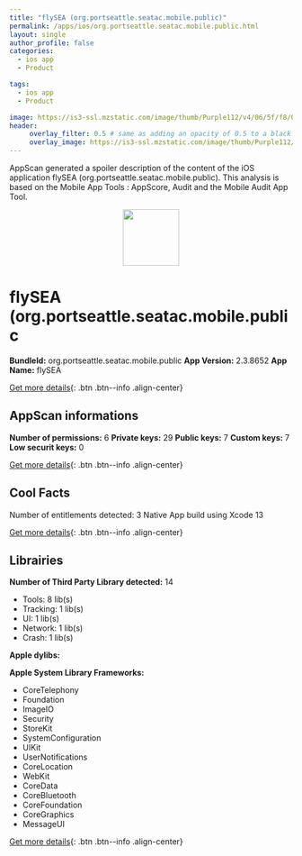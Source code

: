 ```yaml
---
title: "flySEA (org.portseattle.seatac.mobile.public)"
permalink: /apps/ios/org.portseattle.seatac.mobile.public.html
layout: single
author_profile: false
categories: 
  - ios app 
  - Product 

tags: 
  - ios app 
  - Product 

image: https://is3-ssl.mzstatic.com/image/thumb/Purple112/v4/06/5f/f8/065ff8a8-e694-b289-a0a8-d37c1773844a/AppIcon-1x_U007emarketing-0-2-0-85-220.png/512x512bb.jpg
header: 
     overlay_filter: 0.5 # same as adding an opacity of 0.5 to a black background
     overlay_image: https://is3-ssl.mzstatic.com/image/thumb/Purple112/v4/06/5f/f8/065ff8a8-e694-b289-a0a8-d37c1773844a/AppIcon-1x_U007emarketing-0-2-0-85-220.png/512x512bb.jpg
---
```

AppScan generated a spoiler description of the content of the iOS application flySEA (org.portseattle.seatac.mobile.public). This analysis is based on the Mobile App Tools : AppScore, Audit and the Mobile Audit App Tool.

  
  
<div style="text-align: center;"><img src="https://is3-ssl.mzstatic.com/image/thumb/Purple112/v4/06/5f/f8/065ff8a8-e694-b289-a0a8-d37c1773844a/AppIcon-1x_U007emarketing-0-2-0-85-220.png/512x512bb.jpg" width="100" height="100"></div>  
  
# flySEA (org.portseattle.seatac.mobile.public

**BundleId:** org.portseattle.seatac.mobile.public
**App Version:** 2.3.8652
**App Name:** flySEA


[Get more details](/pricing.html){: .btn .btn--info .align-center}  
  
## AppScan informations 

**Number of permissions:** 6
**Private keys:** 29
**Public keys:** 7
**Custom keys:** 7
**Low securit keys:** 0
  
[Get more details](/pricing.html){: .btn .btn--info .align-center}

## Cool Facts

Number of entitlements detected: 3
Native App
build using Xcode 13
  
[Get more details](/pricing.html){: .btn .btn--info .align-center}

## Librairies 
**Number of Third Party Library detected:** 14
- Tools: 8 lib(s)
- Tracking: 1 lib(s)
- UI: 1 lib(s)
- Network: 1 lib(s)
- Crash: 1 lib(s)

**Apple dylibs:**


**Apple System Library Frameworks:**
- CoreTelephony
- Foundation
- ImageIO
- Security
- StoreKit
- SystemConfiguration
- UIKit
- UserNotifications
- CoreLocation
- WebKit
- CoreData
- CoreBluetooth
- CoreFoundation
- CoreGraphics
- MessageUI


  
[Get more details](/pricing.html){: .btn .btn--info .align-center}

